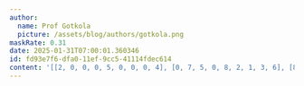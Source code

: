 ```yaml
---
author:
  name: Prof Gotkola
  picture: /assets/blog/authors/gotkola.png
maskRate: 0.31
date: 2025-01-31T07:00:01.360346
id: fd93e7f6-dfa0-11ef-9cc5-41114fdec614
content: '[[2, 0, 0, 0, 5, 0, 0, 0, 4], [0, 7, 5, 0, 8, 2, 1, 3, 6], [8, 1, 0, 9, 6, 0, 7, 2, 5], [4, 9, 3, 8, 1, 6, 0, 7, 2], [0, 0, 0, 5, 3, 4, 6, 0, 0], [5, 0, 0, 7, 2, 0, 3, 0, 1], [6, 4, 2, 3, 7, 1, 9, 5, 8], [0, 5, 0, 0, 9, 8, 4, 6, 0], [3, 0, 9, 6, 4, 5, 2, 1, 7]]'
---
```


